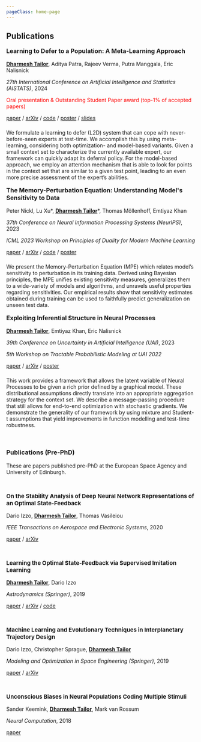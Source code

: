 ```yaml
---
pageClass: home-page
---
```


## Publications

<ProjectCard image="/images/l2d_meta.png">

  **<p style="font-size:16px; ">Learning to Defer to a Population: A Meta-Learning Approach</p>**
  **<u>Dharmesh Tailor</u>**, Aditya Patra, Rajeev Verma, Putra Manggala, Eric Nalisnick
  
  *<span style="font-size:14px">27th International Conference on Artificial Intelligence and Statistics (AISTATS)</span>*, <span style="font-size:14px">2024</span>
  
  <p style="color:red; font-size:14px">Oral presentation & Outstanding Student Paper award (top-1% of accepted papers)</p>
  
  [paper](https://proceedings.mlr.press/v238/tailor24a.html) / [arXiv](https://arxiv.org/abs/2403.02683) / [code](https://github.com/dvtailor/meta-l2d) / [poster](../docs/poster_aistats24.pdf) / [slides](../docs/slides_aistats24.pdf)
  
  <!-- <p>&nbsp;</p> -->
  
  <p style="font-size:14px; padding-top:0.5rem">We formulate a learning to defer (L2D) system that can cope with never-before-seen experts at test-time. We accomplish this by using meta-learning, considering both optimization- and model-based variants. Given a small context set to characterize the currently available expert, our framework can quickly adapt its deferral policy. For the model-based approach, we employ an attention mechanism that is able to look for points in the context set that are similar to a given test point, leading to an even more precise assessment of the expert’s abilities.</p>

</ProjectCard>

<ProjectCard image="/images/memory-perturbation.png">

  **<p style="font-size:16px; ">The Memory-Perturbation Equation: Understanding Model's Sensitivity to Data</p>**
  Peter Nickl, Lu Xu*, <u>**Dharmesh Tailor**</u>*, Thomas Möllenhoff, Emtiyaz Khan
  
  *<span style="font-size:14px">37th Conference on Neural Information Processing Systems (NeurIPS)</span>*, <span style="font-size:14px">2023</span>
  
  *<span style="font-size:14px">ICML 2023 Workshop on Principles of Duality for Modern Machine Learning</span>*
  
  [paper](https://papers.nips.cc/paper_files/paper/2023/hash/550ab405d0addd3de5b70e57b44878df-Abstract-Conference.html) / [arXiv](https://arxiv.org/abs/2310.19273) / [code](https://github.com/team-approx-bayes/memory-perturbation) / [poster](https://pnickl.github.io/docs/mpe_neurips23.pdf)
  
  <!-- <p>&nbsp;</p> -->
  
  <p style="font-size:14px; padding-top:0.5rem">We present the Memory-Perturbation Equation (MPE) which relates model’s sensitivity to perturbation in its training data. Derived using Bayesian principles, the MPE unifies existing sensitivity measures, generalizes them to a wide-variety of models and algorithms, and unravels useful properties regarding sensitivities. Our empirical results show that sensitivity estimates obtained during training can be used to faithfully predict generalization on unseen test data.</p>

</ProjectCard>

<ProjectCard image="/images/neural-process.png">

  **<p style="font-size:16px; ">Exploiting Inferential Structure in Neural Processes</p>**
  <u>**Dharmesh Tailor**</u>, Emtiyaz Khan, Eric Nalisnick
  
  *<span style="font-size:14px">39th Conference on Uncertainty in Artificial Intelligence (UAI)</span>*, <span style="font-size:14px">2023</span>
  
  *<span style="font-size:14px">5th Workshop on Tractable Probabilistic Modeling at UAI 2022</span>*
  
  [paper](https://proceedings.mlr.press/v216/tailor23a.html) / [arXiv](https://arxiv.org/abs/2306.15169) / [poster](../docs/poster_uai23.pdf)
  
  <!-- <p>&nbsp;</p> -->
  
  <p style="font-size:14px; padding-top:0.5rem">This work provides a framework that allows the latent variable of Neural Processes to be given a rich prior defined by a graphical model. These distributional assumptions directly translate into an appropriate aggregation strategy for the context set. We describe a message-passing procedure that still allows for end-to-end optimization with stochastic gradients. We demonstrate the generality of our framework by using mixture and Student-t assumptions that yield improvements in function modelling and test-time robustness.</p>

</ProjectCard>

<p>&nbsp;</p>

### Publications (Pre-PhD)

<!-- <p>&nbsp;</p> -->
These are papers published pre-PhD at the European Space Agency and University of Edinburgh.

<ProjectCard image="/images/stability.png" hideBorder=true>

  <p>&nbsp;</p>

  **<p style="font-size:15px; ">On the Stability Analysis of Deep Neural Network Representations of an Optimal State-Feedback</p>**
  Dario Izzo, <u>**Dharmesh Tailor**</u>, Thomas Vasileiou
  
  *<span style="font-size:14px">IEEE Transactions on Aerospace and Electronic Systems</span>*, <span style="font-size:14px">2020</span>
  
  [paper](https://ieeexplore.ieee.org/document/9149837) / [arXiv](https://arxiv.org/abs/1812.02532)

</ProjectCard>

<ProjectCard image="/images/imitation.png" hideBorder=true>

  <p>&nbsp;</p>

  **<p style="font-size:15px; ">Learning the Optimal State-Feedback via Supervised Imitation Learning</p>**
  <u>**Dharmesh Tailor**</u>, Dario Izzo
  
  *<span style="font-size:14px">Astrodynamics (Springer)</span>*, <span style="font-size:14px">2019</span>
  
  [paper](https://link.springer.com/article/10.1007/s42064-019-0054-0) / [arXiv](https://arxiv.org/abs/1901.02369) / [code](https://github.com/dvtailor/dnn-control)

</ProjectCard>

<ProjectCard image="/images/interplanetary.png" hideBorder=true>

  <p>&nbsp;</p>

  **<p style="font-size:15px; ">Machine Learning and Evolutionary Techniques in Interplanetary Trajectory Design</p>**
  Dario Izzo, Christopher Sprague, <u>**Dharmesh Tailor**</u>
  
  *<span style="font-size:14px">Modeling and Optimization in Space Engineering (Springer)</span>*, <span style="font-size:14px">2019</span>
  
  [paper](https://link.springer.com/chapter/10.1007/978-3-030-10501-3_8) / [arXiv](https://arxiv.org/abs/1802.00180)

</ProjectCard>

<ProjectCard image="/images/neural-populations.png" hideBorder=true>

  <p>&nbsp;</p>

  **<p style="font-size:15px; ">Unconscious Biases in Neural Populations Coding Multiple Stimuli</p>**
  Sander Keemink, <u>**Dharmesh Tailor**</u>, Mark van Rossum

  
  *<span style="font-size:14px">Neural Computation</span>*, <span style="font-size:14px">2018</span>
  
  [paper](https://www.mitpressjournals.org/doi/full/10.1162/neco_a_01130)

</ProjectCard>



<!-- Custom style for this page -->

<style lang="stylus">

.theme-container.home-page .page
  font-size 15px
  font-family "lucida grande", "lucida sans unicode", lucida, "Helvetica Neue", Helvetica, Arial, sans-serif;
  p
    margin 0 0 0.5rem
  p, ul, ol
    line-height normal
  a
    font-weight normal
  .theme-default-content:not(.custom) > h2
    margin-bottom 0.5rem
  .theme-default-content:not(.custom) > h2:first-child + p
    margin-top 0.5rem
  .theme-default-content:not(.custom) > h3
    padding-top 4rem

  /* Override */
  .md-card
    margin-top 0.5em
    .card-image
      padding 0.2rem
    .card-content p
      -webkit-margin-after 0.2em

@media (max-width: 419px)
  .theme-container.home-page .page
    p, ul, ol
      line-height 1.5

    .md-card
      .card-image
        img 
          width 100%
          max-width 400px

</style>